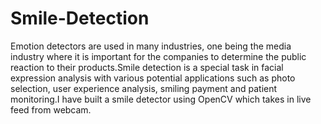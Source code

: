 # Smile-Detection
Emotion detectors are used in many industries, one being the media industry where it is important for the companies to determine the public reaction to their products.Smile detection is a special task in facial expression analysis with various potential applications such as photo selection, user experience analysis, smiling payment and patient monitoring.I have built a smile detector using OpenCV which takes in live feed from webcam.

